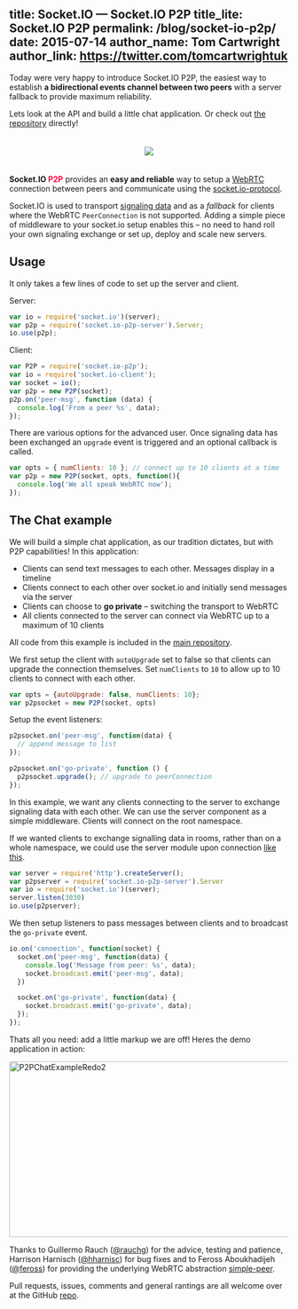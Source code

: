 title: Socket.IO  —  Socket.IO P2P
title_lite: Socket.IO P2P
permalink: /blog/socket-io-p2p/
date: 2015-07-14
author_name: Tom Cartwright
author_link: https://twitter.com/tomcartwrightuk
---

Today were very happy to introduce Socket.IO P2P, the easiest way to establish **a bidirectional events channel between two peers** with a server fallback to provide maximum reliability.

Lets look at the API and build a little chat application. Or check out <a href="https://github.com/socketio/socket.io-p2p">the repository</a> directly!

<p style="text-align: center; padding: 20px 0;">
  <img src="https://cldup.com/95U80xyuHq.svg"/>
</p>


**Socket.IO <span style="color: #F04;">P2P</span>** provides an **easy and reliable** way to setup a <a href="http://www.webrtc.org/">WebRTC</a> connection between peers and communicate using the <a href="https://github.com/socketio/socket.io-protocol">socket.io-protocol</a>.

Socket.IO is used to transport <a href="http://www.html5rocks.com/en/tutorials/webrtc/infrastructure/#what-is-signaling">signaling data</a> and as a <em>fallback</em> for clients where the WebRTC `PeerConnection` is not supported. Adding a simple piece of middleware to your socket.io setup enables this – no need to hand roll your own signaling exchange or set up, deploy and scale new servers.

## Usage

It only takes a few lines of code to set up the server and client.

Server:

```js
var io = require('socket.io')(server);
var p2p = require('socket.io-p2p-server').Server;
io.use(p2p);
```

Client:

```js
var P2P = require('socket.io-p2p');
var io = require('socket.io-client');
var socket = io();
var p2p = new P2P(socket);
p2p.on('peer-msg', function (data) {
  console.log('From a peer %s', data);
});
```

There are various options for the advanced user. Once signaling data has been exchanged an `upgrade` event is triggered and an optional callback is called.

```js
var opts = { numClients: 10 }; // connect up to 10 clients at a time
var p2p = new P2P(socket, opts, function(){
  console.log('We all speak WebRTC now');
});
```

## The Chat example

We will build a simple chat application, as our tradition dictates, but with P2P capabilities! In this application:

- Clients can send text messages to each other. Messages display in a timeline
- Clients connect to each other over socket.io and initially send messages via the server
- Clients can choose to **go private** – switching the transport to WebRTC
- All clients connected to the server can connect via WebRTC up to a maximum of 10 clients

All code from this example is included in the <a href="https://github.com/socketio/socket.io-p2p/tree/api-docs/examples/chat">main repository</a>.

We first setup the client with `autoUpgrade` set to false so that clients can upgrade the connection themselves. Set `numClients` to `10` to allow up to 10 clients to connect with each other.

```js
var opts = {autoUpgrade: false, numClients: 10};
var p2psocket = new P2P(socket, opts)
```

Setup the event listeners:

```js
p2psocket.on('peer-msg', function(data) {
  // append message to list
});

p2psocket.on('go-private', function () {
  p2psocket.upgrade(); // upgrade to peerConnection
});
```

In this example, we want any clients connecting to the server to exchange signaling data with each other. We can use the server component as a simple middleware. Clients will connect on the root namespace.

If we wanted clients to exchange signalling data in rooms, rather than on a whole namespace, we could use the server module upon connection <a href="https://github.com/tomcartwrightuk/p2p-snake/blob/master/server.js">like this</a>.

```js
var server = require('http').createServer();
var p2pserver = require('socket.io-p2p-server').Server
var io = require('socket.io')(server);
server.listen(3030)
io.use(p2pserver);
```

We then setup listeners to pass messages between clients and to broadcast the `go-private` event.

```js
io.on('connection', function(socket) {
  socket.on('peer-msg', function(data) {
    console.log('Message from peer: %s', data);
    socket.broadcast.emit('peer-msg', data);
  })

  socket.on('go-private', function(data) {
    socket.broadcast.emit('go-private', data);
  });
});
```

Thats all you need: add a little markup we are off! Heres the demo application in action:

<a href="/images/P2PChatExampleRedo2.gif"><img src="/images/P2PChatExampleRedo2.gif" alt="P2PChatExampleRedo2" width="854" height="317" class="alignnone size-full wp-image-921"/></a>

Thanks to Guillermo Rauch (<a href="https://twitter.com/rauchg">@rauchg</a>) for the advice, testing and patience, Harrison Harnisch (<a href="https://github.com/hharnisc">@hharnisc</a>) for bug fixes and to Feross Aboukhadijeh (<a href="https://github.com/feross">@feross</a>) for providing the underlying WebRTC abstraction <a href="https://github.com/feross/simple-peer">simple-peer</a>.

Pull requests, issues, comments and general rantings are all welcome over at the GitHub <a href="https://github.com/socketio/socket.io-p2p">repo</a>.
